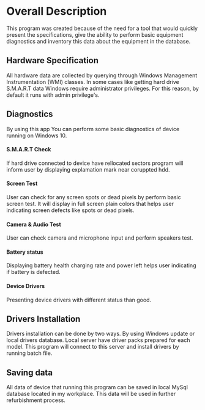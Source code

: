 # Overall Description
This program was created because of the need for a tool that would quickly present the specifications, give the ability to perform basic equipment diagnostics and inventory this data about the equipment in the database.

## Hardware Specification
All hardware data are collected by querying through Windows Management Instrumentation (WMI) classes. 
In some cases like getting hard drive S.M.A.R.T data Windows require administrator privileges. For this reason, by default  it runs with admin privilege's. 

## Diagnostics
By using this app You can perform some basic diagnostics of device running on Windows 10.
#### S.M.A.R.T Check
If hard drive connected to device have rellocated sectors program will inform user by displaying explamation mark near coruppted hdd.
#### Screen Test
User can check for any screen spots or dead pixels by perform basic screen test. It will display in full screen plain colors that helps user indicating screen defects like spots or dead pixels.
#### Camera & Audio Test
User can check camera and microphone input and perform speakers test.
#### Battery status
Displaying battery health charging rate and power left helps user indicating if battery is defected.
#### Device Drivers
Presenting device drivers with different status than good.

## Drivers Installation
Drivers installation can be done by two ways. By using Windows update or local drivers database. Local server have driver packs prepared for each model. This program will connect to this server and install drivers by running batch file.

## Saving data
All data of device that running this program can be saved in local MySql database located in my workplace. This data will be used in further refurbishment process.
